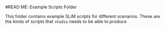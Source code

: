 #READ ME: Example Scripts Folder

This folder contains example SLiM scripts for different scenarios. These are the kinds of scripts that `shadie` needs to be able to produce
